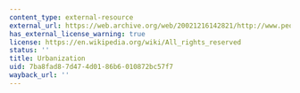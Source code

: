 ```yaml
---
content_type: external-resource
external_url: https://web.archive.org/web/20021216142821/http://www.people.com.cn/GB/shizheng/252/8652/8890/index.html
has_external_license_warning: true
license: https://en.wikipedia.org/wiki/All_rights_reserved
status: ''
title: Urbanization
uid: 7ba8fad8-7d47-4d01-86b6-010872bc57f7
wayback_url: ''
---
```

